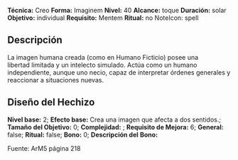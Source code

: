 
**Técnica:** Creo
**Forma:** Imaginem
**Nivel:** 40
**Alcance:** toque 
**Duración:** solar  
**Objetivo:** individual
**Requisito:** Mentem
**Ritual:** no
NoteIcon: spell




## Descripción 
<p>La imagen humana creada (como en Humano Ficticio) posee una libertad limitada y un intelecto simulado. Actúa como un humano independiente, aunque uno necio, capaz de interpretar órdenes generales y reaccionar a situaciones nuevas.</p>

## Diseño del Hechizo 

**Nivel base:** 2; **Efecto base:** Crea una imagen que afecta a dos sentidos.;  **Tamaño del **Objetivo:**** 0; **Complejidad:** ; **Requisito de Mejora:** 6; **General:** false; **Ritual:** false; **Bono:** 0; **Descripción del** **Bono:** 

Fuente: ArM5 página 218